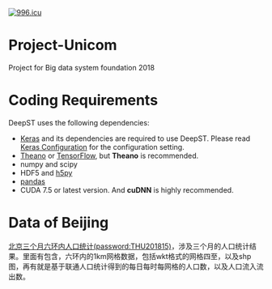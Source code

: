 [![996.icu](https://img.shields.io/badge/link-996.icu-red.svg)](https://996.icu)
# Project-Unicom
Project for Big data system foundation 2018

# Coding Requirements

DeepST uses the following dependencies:

- [Keras](https://keras.io/#installation) and its dependencies are required to use DeepST. Please read [Keras Configuration](https://github.com/BigDataSystemTHU2018/DeepST/blob/master/keras_configuration.md) for the configuration setting.
- [Theano](http://deeplearning.net/software/theano/install.html#install) or [TensorFlow](https://github.com/tensorflow/tensorflow#download-and-setup), but **Theano** is recommended.
- numpy and scipy
- HDF5 and [h5py](http://www.h5py.org/)
- [pandas](http://pandas.pydata.org/)
- CUDA 7.5 or latest version. And **cuDNN** is highly recommended.

# Data of Beijing

[北京三个月六环内人口统计(password:THU201815)](https://cloud.tsinghua.edu.cn/d/b7c01ca65f624c7ab5db/)，涉及三个月的人口统计结果。里面有包含，六环内的1km网格数据，包括wkt格式的网格四至，以及shp图，再有就是基于联通人口统计得到的每日每时每网格的人口数，以及人口流入流出数。
